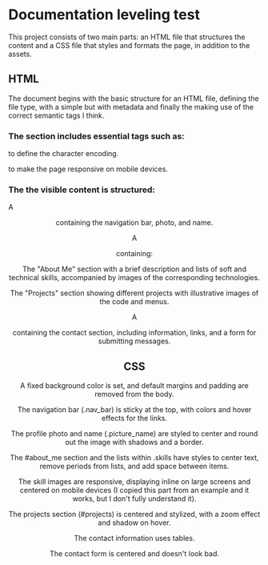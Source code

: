 # Documentation leveling test
This project consists of two main parts: an HTML file that structures the content and a CSS file that styles and formats the page, in addition to the assets.

## HTML
The document begins with the basic structure for an HTML file, defining the file type, with a simple <head> but with metadata and finally the <body> making use of the correct semantic tags I think.

### The <head> section includes essential tags such as:


<meta charset="utf-8" /> to define the character encoding.

<meta name="viewport" content="width=device-width, initial-scale=1.0"> to make the page responsive on mobile devices.

### The <body> the visible content is structured:

A <header> containing the navigation bar, photo, and name.

A <main> containing:

The "About Me" section with a brief description and lists of soft and technical skills, accompanied by images of the corresponding technologies.

The "Projects" section showing different projects with illustrative images of the code and menus.

A <footer> containing the contact section, including information, links, and a form for submitting messages.

## CSS
A fixed background color is set, and default margins and padding are removed from the body.

The navigation bar (.nav_bar) is sticky at the top, with colors and hover effects for the links.

The profile photo and name (.picture_name) are styled to center and round out the image with shadows and a border.

The #about_me section and the lists within .skills have styles to center text, remove periods from lists, and add space between items.

The skill images are responsive, displaying inline on large screens and centered on mobile devices (I copied this part from an example and it works, but I don't fully understand it).

The projects section (#projects) is centered and stylized, with a zoom effect and shadow on hover.

The contact information uses tables.

The contact form is centered and doesn't look bad.

